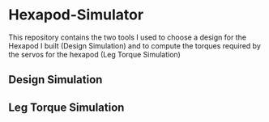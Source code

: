 # Hexapod-Simulator

This repository contains the two tools I used to choose a design for the Hexapod I built (Design Simulation) and to compute the torques required by the servos for the hexapod (Leg Torque Simulation)

## Design Simulation



## Leg Torque Simulation


